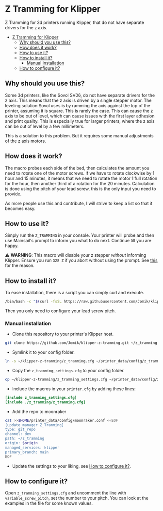 # Z Tramming for Klipper

Z Tramming for 3d printers running Klipper,
that do not have separate drivers for the z axis.

<!--prettier-ignore-->
<!--toc:start-->

- [Z Tramming for Klipper](#z-tramming-for-klipper)
  - [Why should you use this?](#why-should-you-use-this)
  - [How does it work?](#how-does-it-work)
  - [How to use it?](#how-to-use-it)
  - [How to install it?](#how-to-install-it)
    - [Manual installation](#manual-installation)
  - [How to configure it?](#how-to-configure-it)
  <!--toc:end-->

## Why should you use this?

Some 3d printers, like the Sovol SV06, do not have separate drivers for the z axis.
This means that the z axis is driven by a single stepper motor.
The leveling solution Sovol uses is by ramming the axis against the top of the printer,
assuming it is square.
This is rarely the case.
This can cause the z axis to be out of level,
which can cause issues with the first layer adhesion and print quality.
This is especially true for larger printers,
where the z axis can be out of level by a few millimeters.

This is a solution to this problem.
But it requires some manual adjustments of the z axis motors.

## How does it work?

The macro probes each side of the bed,
then calculates the amount you need to rotate one of the motor screws.
If we have to rotate clockwise by 1 hour and 15 minutes,
it means that we need to rotate the motor 1 full rotation for the hour,
then another third of a rotation for the 20 minutes.
Calculation is done using the pitch of your lead screw,
this is the only input you need to provide.

As more people use this and contribute,
I will strive to keep a list so that it becomes easy.

## How to use it?

Simply run the `Z_TRAMMING` in your console.
Your printer will probe and then use Mainsail's prompt to inform you what to do next.
Continue till you are happy.

:warning: **WARNING**:
This macro will disable your z stepper _without_ informing Klipper.
Ensure you run `G28 Z` if you abort without using the prompt.
See [this](https://github.com/Klipper3d/klipper/issues/906) for the reason.

## How to install it?

To ease installation, there is a script you can simply curl and execute.

```sh
/bin/bash -c "$(curl -fsSL https://raw.githubusercontent.com/Jomik/klipper-z-tramming/main/install.sh)"
```

Then you only need to configure your lead screw pitch.

### Manual installation

- Clone this repository to your printer's Klipper host.

```sh
git clone https://github.com/Jomik/klipper-z-tramming.git ~/z_tramming
```

- Symlink it to your config folder.

```sh
ln -s ~/klipper-z-tramming/z_tramming.cfg ~/printer_data/config/z_tramming
```

- Copy the `z_tramming_settings.cfg` to your config folder.

```sh
cp ~/klipper-z-tramming/z_tramming_settings.cfg ~/printer_data/config/z_tramming_settings.cfg
```

- Include the macros in your `printer.cfg` by adding these lines:

```cfg
[include z_tramming_settings.cfg]
[include ./z_tramming/z_tramming.cfg]
```

- Add the repo to moonraker

```sh
cat >>$HOME/printer_data/config/moonraker.conf <<EOF
[update_manager Z_Tramming]
type: git_repo
channel: dev
path: ~/z_tramming
origin: $origin
managed_services: klipper
primary_branch: main
EOF
```

- Update the settings to your liking, see [How to configure it?](#how-to-configure-it).

## How to configure it?

Open `z_tramming_settings.cfg` and uncomment the line with `variable_screw_pitch`,
set the number to your pitch.
You can look at the examples in the file for some known values.
